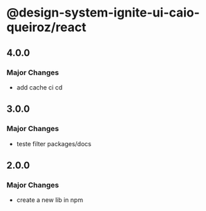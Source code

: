 # @design-system-ignite-ui-caio-queiroz/react

## 4.0.0

### Major Changes

- add cache ci cd

## 3.0.0

### Major Changes

- teste filter packages/docs

## 2.0.0

### Major Changes

- create a new lib in npm
